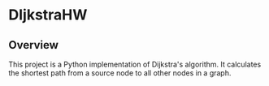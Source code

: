 # DIjkstraHW

## Overview
This project is a Python implementation of Dijkstra's algorithm. It calculates the shortest path from a source node to all other nodes in a graph.
